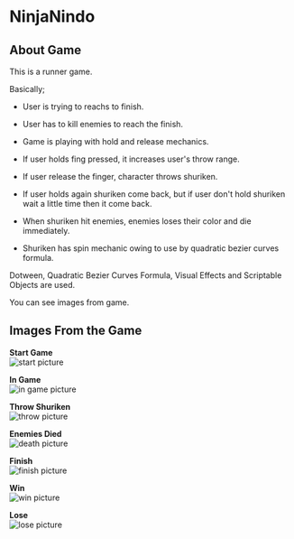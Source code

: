# NinjaNindo

## About Game
This is a runner game.


   Basically;

  - User is trying to reachs to finish.
  
  - User has to kill enemies to reach the finish.

  - Game is playing with hold and release mechanics.
  
  - If user holds fing pressed, it increases user's throw range.
  
  - If user release the finger, character throws shuriken.
  
  - If user holds again shuriken come back, but if user don't hold shuriken wait a little time then it come back.
  
  - When shuriken hit enemies, enemies loses their color and die immediately.
  
  - Shuriken has spin mechanic owing to use by quadratic bezier curves formula.

   
  Dotween, Quadratic Bezier Curves Formula, Visual Effects and Scriptable Objects are used.

 You can see images from game.

## Images From the Game

**Start Game**\
![start picture](https://github.com/Egroses/NinjaNindo/blob/main/Images/Start.png)

**In Game**\
![in game picture](https://github.com/Egroses/NinjaNindo/blob/main/Images/Game.png)

**Throw Shuriken**\
![throw picture](https://github.com/Egroses/NinjaNindo/blob/main/Images/ThrowShuriken.png)

**Enemies Died**\
![death picture](https://github.com/Egroses/NinjaNindo/blob/main/Images/DeadEnemies.png)

**Finish**\
![finish picture](https://github.com/Egroses/NinjaNindo/blob/main/Images/Finish.png)

**Win**\
![win picture](https://github.com/Egroses/NinjaNindo/blob/main/Images/Win.png)

**Lose**\
![lose picture](https://github.com/Egroses/NinjaNindo/blob/main/Images/Lose.png)

